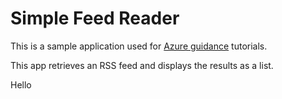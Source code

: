 # Simple Feed Reader

This is a sample application used for [Azure guidance](https://docs.microsoft.com/aspnet/core/azure/?view=aspnetcore-2.1) tutorials.

This app retrieves an RSS feed and displays the results as a list.

Hello 
